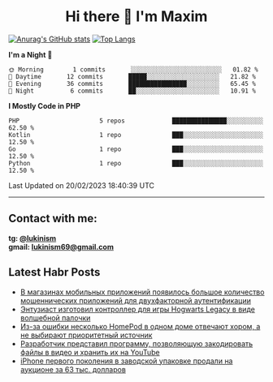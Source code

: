 ## <h1 align="center">Hi there 👋 I'm Maxim</h1>

[![Anurag's GitHub stats](https://github-readme-stats.vercel.app/api?username=lukinism)](https://github.com/anuraghazra/github-readme-stats) [![Top Langs](https://github-readme-stats.vercel.app/api/top-langs/?username=lukinism)](https://github.com/anuraghazra/github-readme-stats)

<!--START_SECTION:waka-->
**I'm a Night 🦉** 

```text
🌞 Morning        1 commits       ░░░░░░░░░░░░░░░░░░░░░░░░░   01.82 % 
🌆 Daytime       12 commits       █████░░░░░░░░░░░░░░░░░░░░   21.82 % 
🌃 Evening       36 commits       ████████████████░░░░░░░░░   65.45 % 
🌙 Night          6 commits       ██░░░░░░░░░░░░░░░░░░░░░░░   10.91 % 

```


**I Mostly Code in PHP** 

```text
PHP                      5 repos             ███████████████░░░░░░░░░░   62.50 % 
Kotlin                   1 repo              ███░░░░░░░░░░░░░░░░░░░░░░   12.50 % 
Go                       1 repo              ███░░░░░░░░░░░░░░░░░░░░░░   12.50 % 
Python                   1 repo              ███░░░░░░░░░░░░░░░░░░░░░░   12.50 % 

```



 Last Updated on 20/02/2023 18:40:39 UTC
<!--END_SECTION:waka-->
___
## Contact with me:
**tg: [@lukinism](https://t.me/lukinism)  
gmail: lukinism69@gmail.com**

## Latest Habr Posts
<!-- BLOG-POST-LIST:START -->
- [В магазинах мобильных приложений появилось большое количество мошеннических приложений для двухфакторной аутентификации](https://habr.com/ru/post/718404/)
- [Энтузиаст изготовил контроллер для игры Hogwarts Legacy в виде волшебной палочки](https://habr.com/ru/post/718280/)
- [Из-за ошибки несколько HomePod в одном доме отвечают хором, а не выбирают приоритетный источник](https://habr.com/ru/post/718246/)
- [Разработчик представил программу, позволяющую закодировать файлы в видео и хранить их на YouTube](https://habr.com/ru/post/718224/)
- [iPhone первого поколения в заводской упаковке продали на аукционе за 63 тыс. долларов](https://habr.com/ru/post/718216/)
<!-- BLOG-POST-LIST:END -->
